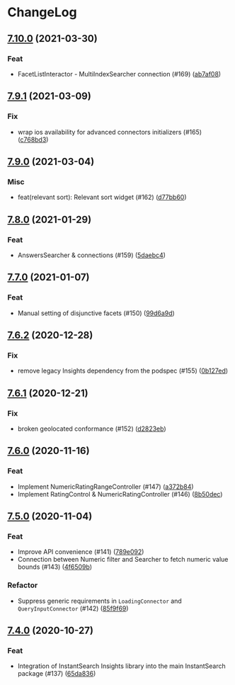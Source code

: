 # ChangeLog

## [7.10.0](https://github.com/algolia/instantsearch-ios/compare/7.9.1...7.10.0) (2021-03-30)

### Feat

- FacetListInteractor - MultiIndexSearcher connection (#169) ([ab7af08](https://github.com/algolia/instantsearch-ios/commit/ab7af08))



## [7.9.1](https://github.com/algolia/instantsearch-ios/compare/7.9.0...7.9.1) (2021-03-09)

### Fix

- wrap ios availability for advanced connectors initializers (#165) ([c768bd3](https://github.com/algolia/instantsearch-ios/commit/c768bd3))



## [7.9.0](https://github.com/algolia/instantsearch-ios/compare/7.8.0...7.9.0) (2021-03-04)

### Misc

- feat(relevant sort):  Relevant sort widget (#162) ([d77bb60](https://github.com/algolia/instantsearch-ios/commit/d77bb60))



## [7.8.0](https://github.com/algolia/instantsearch-ios/compare/7.7.0...7.8.0) (2021-01-29)

### Feat

- AnswersSearcher & connections (#159) ([5daebc4](https://github.com/algolia/instantsearch-ios/commit/5daebc4))



## [7.7.0](https://github.com/algolia/instantsearch-ios/compare/7.6.2...7.7.0) (2021-01-07)

### Feat

- Manual setting of disjunctive facets (#150) ([99d6a9d](https://github.com/algolia/instantsearch-ios/commit/99d6a9d))



## [7.6.2](https://github.com/algolia/instantsearch-ios/compare/7.6.1...7.6.2) (2020-12-28)

### Fix

- remove legacy Insights dependency from the podspec (#155) ([0b127ed](https://github.com/algolia/instantsearch-ios/commit/0b127ed))



## [7.6.1](https://github.com/algolia/instantsearch-ios/compare/7.6.0...7.6.1) (2020-12-21)

### Fix

- broken geolocated conformance (#152) ([d2823eb](https://github.com/algolia/instantsearch-ios/commit/d2823eb))



## [7.6.0](https://github.com/algolia/instantsearch-ios/compare/7.5.0...7.6.0) (2020-11-16)

### Feat

- Implement NumericRatingRangeController (#147) ([a372b84](https://github.com/algolia/instantsearch-ios/commit/a372b84))
- Implement RatingControl & NumericRatingController (#146) ([8b50dec](https://github.com/algolia/instantsearch-ios/commit/8b50dec))



## [7.5.0](https://github.com/algolia/instantsearch-ios/compare/7.4.0...7.5.0) (2020-11-04)

### Feat

- Improve API convenience (#141) ([789e092](https://github.com/algolia/instantsearch-ios/commit/789e092))
- Connection between Numeric filter and Searcher to fetch numeric value bounds (#143) ([4f6509b](https://github.com/algolia/instantsearch-ios/commit/4f6509b))

### Refactor

- Suppress generic requirements in `LoadingConnector` and `QueryInputConnector` (#142) ([85f9f69](https://github.com/algolia/instantsearch-ios/commit/85f9f69))



## [7.4.0](https://github.com/algolia/instantsearch-ios/compare/7.3.0...7.4.0) (2020-10-27)

### Feat

- Integration of InstantSearch Insights library into the main InstantSearch package (#137) ([65da836](https://github.com/algolia/instantsearch-ios/commit/65da836))


